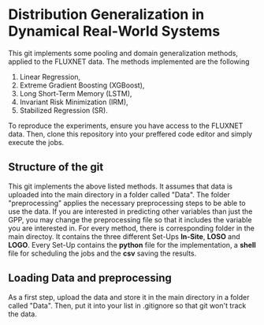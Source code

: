 # Distribution Generalization in Dynamical Real-World Systems
This git implements some pooling and domain generalization methods, applied to the FLUXNET data. The methods implemented are the following
1. Linear Regression,
2. Extreme Gradient Boosting (XGBoost),
3. Long Short-Term Memory (LSTM),
4. Invariant Risk Minimization (IRM),
5. Stabilized Regression (SR).

To reproduce the experiments, ensure you have access to the FLUXNET data. Then, clone this repository into your preffered code editor and simply execute the jobs.

## Structure of the git
This git implements the above listed methods. It assumes that data is uploaded into the main directory in a folder called "Data". The folder "preprocessing" applies the necessary preprocessing steps to be able to use the data. If you are interested in predicting other variables than just the GPP, you may change the preprocessing file so that it includes the variable you are interested in.
For every method, there is corresponding folder in the main directoy. It contains the three different Set-Ups **In-Site**, **LOSO** and **LOGO**. Every Set-Up contains the **python** file for the implementation, a **shell** file for scheduling the jobs and the **csv** saving the results.


## Loading Data and preprocessing
As a first step, upload the data and store it in the main directory in a folder called "Data". Then, put it into your list in .gitignore so that git won't track the data.
